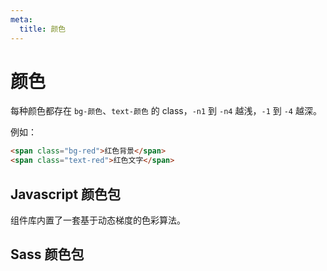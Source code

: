 ```yaml
---
meta:
  title: 颜色
---
```


# 颜色

每种颜色都存在 `bg-颜色`、`text-颜色` 的 class，`-n1` 到 `-n4` 越浅，`-1` 到 `-4` 越深。

例如：

```html
<span class="bg-red">红色背景</span>
<span class="text-red">红色文字</span>
```

## Javascript 颜色包

组件库内置了一套基于动态梯度的色彩算法。

<palette-javascript-colors />

## Sass 颜色包

<palette-saas-colors />